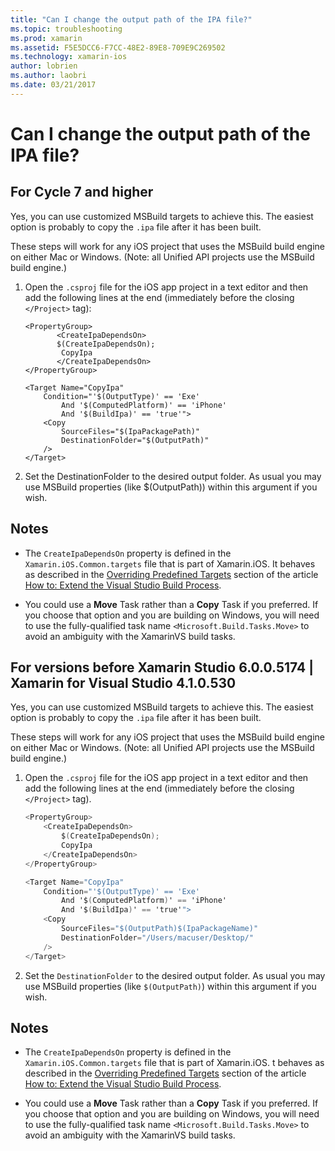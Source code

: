 ```yaml
---
title: "Can I change the output path of the IPA file?"
ms.topic: troubleshooting
ms.prod: xamarin
ms.assetid: F5E5DCC6-F7CC-48E2-89E8-709E9C269502
ms.technology: xamarin-ios
author: lobrien
ms.author: laobri
ms.date: 03/21/2017
---
```


# Can I change the output path of the IPA file?

## For Cycle 7 and higher
Yes, you can use customized MSBuild targets to achieve this. The easiest option is probably to copy the `.ipa` file after it has been built.

These steps will work for any iOS project that uses the MSBuild build engine on either Mac or Windows. (Note: all Unified API projects use the MSBuild build engine.)

1. Open the `.csproj` file for the iOS app project in a text editor and then add the following lines at the end (immediately before the closing `</Project>` tag):
	
	```
	<PropertyGroup>
		   <CreateIpaDependsOn>
	       $(CreateIpaDependsOn);
			CopyIpa
	       </CreateIpaDependsOn>
	</PropertyGroup>
	
	<Target Name="CopyIpa"
		Condition="'$(OutputType)' == 'Exe'
			And '$(ComputedPlatform)' == 'iPhone'
			And '$(BuildIpa)' == 'true'">
		<Copy
			SourceFiles="$(IpaPackagePath)"
			DestinationFolder="$(OutputPath)"
		/>
	</Target>
	```

2. Set the DestinationFolder to the desired output folder. As usual you may use MSBuild properties (like $(OutputPath)) within this argument if you wish.

## Notes
- The `CreateIpaDependsOn` property is defined in the `Xamarin.iOS.Common.targets` file that is part of Xamarin.iOS. It behaves as described in the [Overriding Predefined Targets](https://docs.microsoft.com/visualstudio/msbuild/how-to-extend-the-visual-studio-build-process#overriding-predefined-targets) section of the article [How to: Extend the Visual Studio Build Process](https://docs.microsoft.com/visualstudio/msbuild/how-to-extend-the-visual-studio-build-process).

- You could use a **Move** Task rather than a **Copy** Task if you preferred. If you choose that option and you are building on Windows, you will need to use the fully-qualified task name `<Microsoft.Build.Tasks.Move>` to avoid an ambiguity with the XamarinVS build tasks.

## For versions before Xamarin Studio 6.0.0.5174 | Xamarin for Visual Studio 4.1.0.530

Yes, you can use customized MSBuild targets to achieve this. The easiest option is probably to copy the `.ipa` file after it has been built.

These steps will work for any iOS project that uses the MSBuild build engine on either Mac or Windows. (Note: all Unified API projects use the MSBuild build engine.)

1. Open the `.csproj` file for the iOS app project in a text editor and then add the following lines at the end (immediately before the closing `</Project>` tag).

	```csharp
	<PropertyGroup>
		<CreateIpaDependsOn>
			$(CreateIpaDependsOn);
			CopyIpa
		</CreateIpaDependsOn>
	</PropertyGroup>
	
	<Target Name="CopyIpa"
		Condition="'$(OutputType)' == 'Exe'
			And '$(ComputedPlatform)' == 'iPhone'
			And '$(BuildIpa)' == 'true'">
		<Copy
			SourceFiles="$(OutputPath)$(IpaPackageName)"
			DestinationFolder="/Users/macuser/Desktop/"
		/>
	</Target>
	```

2. Set the `DestinationFolder` to the desired output folder. As usual you may use MSBuild properties (like `$(OutputPath)`) within this argument if you wish.

## Notes
- The `CreateIpaDependsOn` property is defined in the `Xamarin.iOS.Common.targets` file that is part of Xamarin.iOS. t behaves as described in the [Overriding Predefined Targets](https://docs.microsoft.com/visualstudio/msbuild/how-to-extend-the-visual-studio-build-process#overriding-predefined-targets) section of the article [How to: Extend the Visual Studio Build Process](https://docs.microsoft.com/visualstudio/msbuild/how-to-extend-the-visual-studio-build-process).

- You could use a **Move** Task rather than a **Copy** Task if you preferred. If you choose that option and you are building on Windows, you will need to use the fully-qualified task name `<Microsoft.Build.Tasks.Move>` to avoid an ambiguity with the XamarinVS build tasks.
